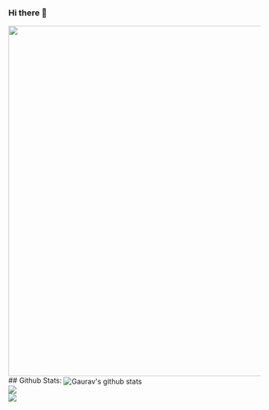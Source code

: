 ### Hi there 👋

<!--
**ctrl-gaurav/ctrl-gaurav** is a ✨ _special_ ✨ repository because its `README.md` (this file) appears on your GitHub profile.

Here are some ideas to get you started:

- 🔭 I’m currently working on ...
- 🌱 I’m currently learning ...
- 👯 I’m looking to collaborate on ...
- 🤔 I’m looking for help with ...
- 💬 Ask me about ...
- 📫 How to reach me: ...
- 😄 Pronouns: ...
- ⚡ Fun fact: ...
-->

<img src="https://media.giphy.com/media/NHvv0Bo3oGq1eTBDd1/giphy.gif" width="700">
## Github Stats:


<!-- ![Gaurav's GitHub stats](https://github-readme-stats.vercel.app/api?username=ctrl-gaurav&theme=midnight-purple&show_icons=true) -->

<img align="center" src="https://github-readme-stats.vercel.app/api?username=ctrl-gaurav&show_icons=true&theme=tokyonight&line_height=27" alt="Gaurav's github stats" />
<br>

<img align="center" src="https://github-readme-streak-stats.herokuapp.com/?user=ctrl-gaurav&theme=tokyonight&line_height=35" />

<br>

<img align="center" src="https://github-readme-stats.vercel.app/api/top-langs/?username=ctrl-gaurav&layout=compact&theme=tokyonight&count_private=true" />

